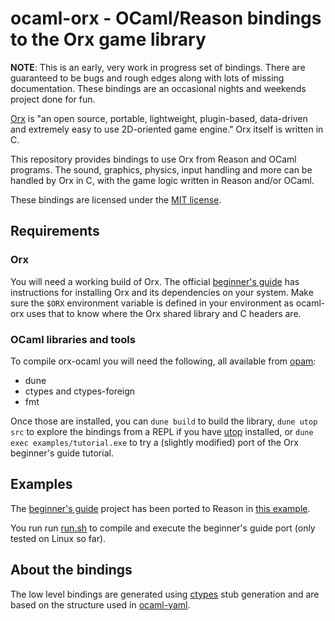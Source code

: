 # ocaml-orx - OCaml/Reason bindings to the Orx game library

**NOTE**: This is an early, very work in progress set of bindings. There are
guaranteed to be bugs and rough edges along with lots of missing documentation.
These bindings are an occasional nights and weekends project done for fun.

[Orx] is "an open source, portable, lightweight, plugin-based, data-driven and
extremely easy to use 2D-oriented game engine."  Orx itself is written in C.

This repository provides bindings to use Orx from Reason and OCaml programs. The
sound, graphics, physics, input handling and more can be handled by Orx in C,
with the game logic written in Reason and/or OCaml.

These bindings are licensed under the [MIT license](LICENSE.md).

## Requirements

### Orx
You will need a working build of Orx. The official [beginner's guide][guide] has
instructions for installing Orx and its dependencies on your system. Make sure
the `$ORX` environment variable is defined in your environment as ocaml-orx uses
that to know where the Orx shared library and C headers are.

### OCaml libraries and tools
To compile orx-ocaml you will need the following, all available from [opam]:
* dune
* ctypes and ctypes-foreign
* fmt

Once those are installed, you can `dune build` to build the library,
`dune utop src` to explore the bindings from a REPL if you have [utop]
installed, or `dune exec examples/tutorial.exe` to try a (slightly modified)
port of the Orx beginner's guide tutorial.

## Examples
The [beginner's guide][guide] project has been ported to Reason in [this example](examples/tutorial.re).

You run run [run.sh](run.sh) to compile and execute the beginner's guide port
(only tested on Linux so far).

## About the bindings
The low level bindings are generated using [ctypes] stub generation and are
based on the structure used in [ocaml-yaml].

[Orx]: https://orx-project.org
[ctypes]: https://github.com/ocamllabs/ocaml-ctypes
[ocaml-yaml]: https://github.com/avsm/ocaml-yaml
[guide]: https://orx-project.org/wiki/en/guides/beginners/main
[opam]: https://opam.ocaml.org
[utop]: https://opam.ocaml.org/packages/utop/